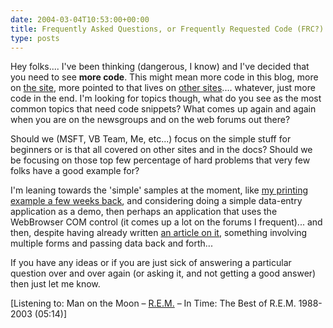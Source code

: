 ```yaml
---
date: 2004-03-04T10:53:00+00:00
title: Frequently Asked Questions, or Frequently Requested Code (FRC?)
type: posts
---
```

Hey folks.... I've been thinking (dangerous, I know) and I've decided that you need to see **more code**. This might mean more code in this blog, more on [the site](http://msdn.microsoft.com/vbasic), more pointed to that lives on [other sites](http://www.codeproject.com).... whatever, just more code in the end. I'm looking for topics though, what do you see as the most common topics that need code snippets? What comes up again and again when you are on the newsgroups and on the web forums out there?

Should we (MSFT, VB Team, Me, etc...) focus on the simple stuff for beginners or is that all covered on other sites and in the docs? Should we be focusing on those top few percentage of hard problems that very few folks have a good example for?

I'm leaning towards the 'simple' samples at the moment, like [my printing example a few weeks back](http://weblogs.asp.net/duncanma/archive/2004/01/30/65350.aspx), and considering doing a simple data-entry application as a demo, then perhaps an application that uses the WebBrowser COM control (it comes up a lot on the forums I frequent)... and then, despite having already written [an article on it](http://msdn.microsoft.com/vbasic/default.aspx?pull=/library/en-us/dv_vstechart/html/vbtchWorkingWithMultipleFormsInVisualBasicNETUpgradingToNET.asp), something involving multiple forms and passing data back and forth...

If you have any ideas or if you are just sick of answering a particular question over and over again (or asking it, and not getting a good answer) then just let me know.


  [Listening to: Man on the Moon – [R.E.M.](https://open.spotify.com/search/R/artists.E.M.) – In Time: The Best of R.E.M. 1988-2003 (05:14)]
</div>
